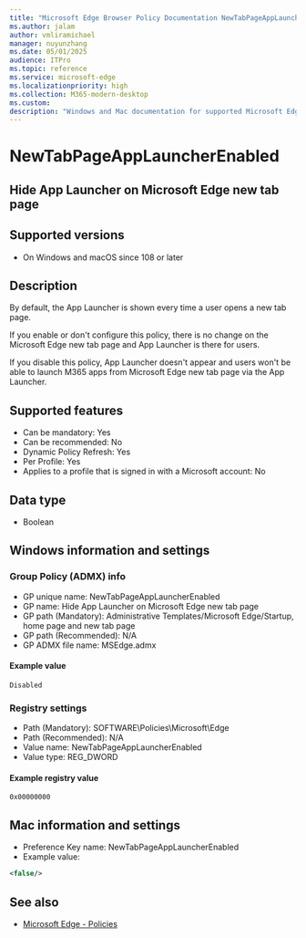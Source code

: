 ```yaml
---
title: "Microsoft Edge Browser Policy Documentation NewTabPageAppLauncherEnabled"
ms.author: jalam
author: vmliramichael
manager: nuyunzhang
ms.date: 05/01/2025
audience: ITPro
ms.topic: reference
ms.service: microsoft-edge
ms.localizationpriority: high
ms.collection: M365-modern-desktop
ms.custom:
description: "Windows and Mac documentation for supported Microsoft Edge Browser policy: Hide App Launcher on Microsoft Edge new tab page"
---
```


<!--THIS FILE IS AUTOMATICALLY GENERATED. MANUAL CHANGES WILL BE OVERWRITTEN.-->
<!--Please contact the Microsoft Edge Manageability team with any questions.-->

# NewTabPageAppLauncherEnabled

## Hide App Launcher on Microsoft Edge new tab page


## Supported versions

- On Windows and macOS since 108 or later

## Description

By default, the App Launcher is shown every time a user opens a new tab page.

If you enable or don't configure this policy, there is no change on the Microsoft Edge new tab page and App Launcher is there for users.

If you disable this policy, App Launcher doesn't appear and users won't be able to launch M365 apps from Microsoft Edge new tab page via the App Launcher.

## Supported features

- Can be mandatory: Yes
- Can be recommended: No
- Dynamic Policy Refresh: Yes
- Per Profile: Yes
- Applies to a profile that is signed in with a Microsoft account: No

## Data type

- Boolean

## Windows information and settings

### Group Policy (ADMX) info

- GP unique name: NewTabPageAppLauncherEnabled
- GP name: Hide App Launcher on Microsoft Edge new tab page
- GP path (Mandatory): Administrative Templates/Microsoft Edge/Startup, home page and new tab page
- GP path (Recommended): N/A
- GP ADMX file name: MSEdge.admx

#### Example value

```
Disabled
```

### Registry settings

- Path (Mandatory): SOFTWARE\Policies\Microsoft\Edge
- Path (Recommended): N/A
- Value name: NewTabPageAppLauncherEnabled
- Value type: REG_DWORD

#### Example registry value

```
0x00000000
```


## Mac information and settings

- Preference Key name: NewTabPageAppLauncherEnabled
- Example value:

```xml
<false/>
```

## See also
- [Microsoft Edge - Policies](../microsoft-edge-policies.md)
